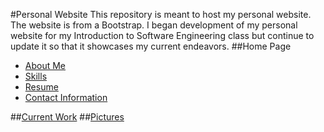 #Personal Website
   This repository is meant to host my personal website. The website is from a Bootstrap. I began development of my personal website for my Introduction to Software Engineering class but continue to update it so that it showcases my current endeavors.
##Home Page
 - [About Me]( http://memamdie.github.io/#section-profile )
 - [Skills]( http://memamdie.github.io/#section-skill )
 - [Resume]( http://memamdie.github.io/#section-resume )
 - [Contact Information]( http://memamdie.github.io/section-contact )

##[Current Work](http://memamdie.github.io/present.html)
##[Pictures](http://memamdie.github.io/pictures.html)
